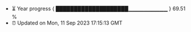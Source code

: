 - ⏳ Year progress { ████████████████████▁▁▁▁▁▁▁▁▁▁ } 69.51 %
- ⏰ Updated on Mon, 11 Sep 2023 17:15:13 GMT

